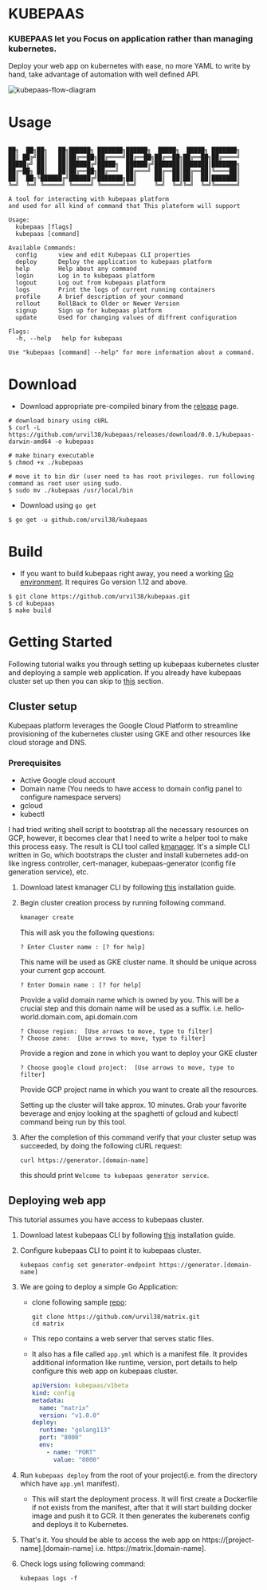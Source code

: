 # KUBEPAAS
### **KUBEPAAS let you Focus on application rather than managing kubernetes.**

Deploy your web app on kubernetes with ease, no more YAML to write by hand, take advantage of automation with well defined API.

![kubepaas-flow-diagram](https://github.com/urvil38/kubepaas-cli/blob/master/doc/images/kubepaas-flow.png)

# Usage

```

██╗  ██╗██╗   ██╗██████╗ ███████╗██████╗  █████╗  █████╗ ███████╗
██║ ██╔╝██║   ██║██╔══██╗██╔════╝██╔══██╗██╔══██╗██╔══██╗██╔════╝
█████╔╝ ██║   ██║██████╔╝█████╗  ██████╔╝███████║███████║███████╗
██╔═██╗ ██║   ██║██╔══██╗██╔══╝  ██╔═══╝ ██╔══██║██╔══██║╚════██║
██║  ██╗╚██████╔╝██████╔╝███████╗██║     ██║  ██║██║  ██║███████║
╚═╝  ╚═╝ ╚═════╝ ╚═════╝ ╚══════╝╚═╝     ╚═╝  ╚═╝╚═╝  ╚═╝╚══════╝

A tool for interacting with kubepaas platform
and used for all kind of command that This plateform will support

Usage:
  kubepaas [flags]
  kubepaas [command]

Available Commands:
  config      view and edit Kubepaas CLI properties
  deploy      Deploy the application to kubepaas platform
  help        Help about any command
  login       Log in to kubepaas platform
  logout      Log out from kubepaas platform
  logs        Print the logs of current running containers
  profile     A brief description of your command
  rollout     RollBack to Older or Newer Version
  signup      Sign up for kubepaas platform
  update      Used for changing values of diffrent configuration

Flags:
  -h, --help   help for kubepaas

Use "kubepaas [command] --help" for more information about a command.
```

# Download

- Download appropriate pre-compiled binary from the [release](https://github.com/urvil38/kubepaas/releases) page.

```
# download binary using cURL
$ curl -L https://github.com/urvil38/kubepaas/releases/download/0.0.1/kubepaas-darwin-amd64 -o kubepaas

# make binary executable
$ chmod +x ./kubepaas

# move it to bin dir (user need to has root privileges. run following command as root user using sudo.
$ sudo mv ./kubepaas /usr/local/bin
```


- Download using `go get`

```
$ go get -u github.com/urvil38/kubepaas
```

# Build

- If you want to build kubepaas right away, you need a working [Go environment](https://golang.org/doc/install). It requires Go version 1.12 and above.

```
$ git clone https://github.com/urvil38/kubepaas.git
$ cd kubepaas
$ make build
```

# Getting Started
Following tutorial walks you through setting up kubepaas kubernetes cluster and deploying a sample web application. If you already have kubepaas cluster set up then you can skip to [this](#deploying-web-app) section.

## Cluster setup

Kubepaas platform leverages the Google Cloud Platform to streamline provisioning of the kubernetes cluster using GKE and other resources like cloud storage and DNS.

### Prerequisites

- Active Google cloud account
- Domain name (You needs to have access to domain config panel to configure namespace servers)
- gcloud
- kubectl

I had tried writing shell script to bootstrap all the necessary resources on GCP, however, it becomes clear that I need to write a helper tool to make this process easy. The result is CLI tool called [kmanager](https://github.com/urvil38/kmanager). It's a simple CLI written in Go, which bootstraps the cluster and install kubernetes add-on like ingress controller, cert-manager, kubepaas-generator (config file generation service), etc.

1. Download latest kmanager CLI by following [this](https://github.com/urvil38/kmanager#download) installation guide.
2. Begin cluster creation process by running following command.

      ```sh
      kmanager create
      ```

      This will ask you the following questions:

      ```
      ? Enter Cluster name : [? for help]
      ```
      This name will be used as GKE cluster name. It should be unique across your current gcp account.

      ```
      ? Enter Domain name : [? for help]
      ```
      Provide a valid domain name which is owned by you. This will be a crucial step and this domain name will be used as a suffix. i.e. hello-world.domain.com, api.domain.com

      ```
      ? Choose region:  [Use arrows to move, type to filter]
      ? Choose zone:  [Use arrows to move, type to filter]
      ```
      Provide a region and zone in which you want to deploy your GKE cluster


      ```
      ? Choose google cloud project:  [Use arrows to move, type to filter]
      ```
      Provide GCP project name in which you want to create all the resources.

      Setting up the cluster will take approx. 10 minutes. Grab your favorite beverage and enjoy looking at the spaghetti of gcloud and kubectl command being run by this tool.

3. After the completion of this command verify that your cluster setup was succeeded, by doing the following cURL request:
    ```
    curl https://generator.[domain-name]
    ```

    this should print `Welcome to kubepaas generator service`.

## Deploying web app

This tutorial assumes you have access to kubepaas cluster.

1. Download latest kubepaas CLI by following [this](https://github.com/urvil38/kubePAAS#download) installation guide.
2. Configure kubepaas CLI to point it to kubepaas cluster.

    ```
    kubepaas config set generator-endpoint https://generator.[domain-name]
    ```

3. We are going to deploy a simple Go Application:

    - clone following sample [repo](https://github.com/urvil38/matrix):
      ```
      git clone https://github.com/urvil38/matrix.git
      cd matrix
      ```

    - This repo contains a web server that serves static files.
    - It also has a file called `app.yml` which is a manifest file. It provides additional information like runtime, version, port details to help configure this web app on kubepaas cluster.
      ```app.yml
      apiVersion: kubepaas/v1beta
      kind: config
      metadata:
        name: "matrix"
        version: "v1.0.0"
      deploy:
        runtime: "golang113"
        port: "8000"
        env:
          - name: "PORT"
            value: "8000"
      ```

4. Run `kubepaas deploy` from the root of your project(i.e. from the directory which have `app.yml` manifest).

    - This will start the deployment process. It will first create a Dockerfile if not exists from the manifest, after that it will start building docker image and push it to GCR. It then generates the kuberenets config and deploys it to Kubernetes.

5. That's it. You should be able to access the web app on https://[project-name].[domain-name] i.e. https://matrix.[domain-name].

6. Check logs using following command:

    ```
    kubepaas logs -f
    ```